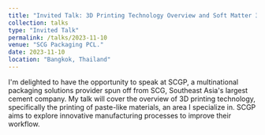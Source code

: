 ```yaml
---
title: "Invited Talk: 3D Printing Technology Overview and Soft Matter 3D Printing (scheduled)"
collection: talks
type: "Invited Talk"
permalink: /talks/2023-11-10
venue: "SCG Packaging PCL."
date: 2023-11-10
location: "Bangkok, Thailand"
---
```


I'm delighted to have the opportunity to speak at SCGP, a multinational packaging solutions provider spun off from SCG, Southeast Asia's largest cement company. My talk will cover the overview of 3D printing technology, specifically the printing of paste-like materials, an area I specialize in. SCGP aims to explore innovative manufacturing processes to improve their workflow.